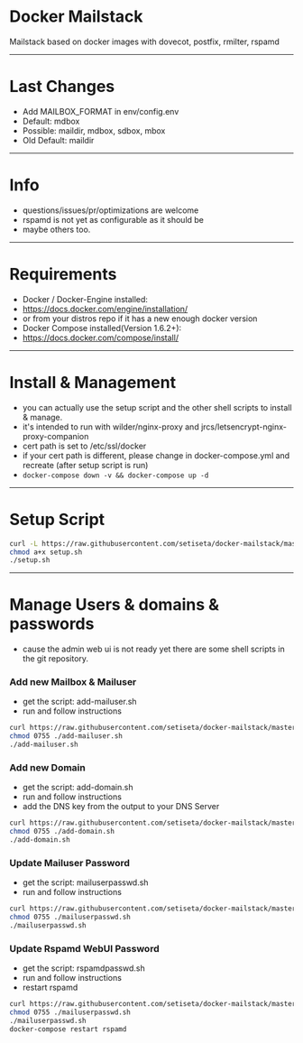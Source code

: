 Docker Mailstack
====

Mailstack based on docker images with dovecot, postfix, rmilter, rspamd

---
Last Changes
===
- Add MAILBOX_FORMAT in env/config.env
 - Default: mdbox
 - Possible: maildir, mdbox, sdbox, mbox
 - Old Default: maildir

---
Info
===
- questions/issues/pr/optimizations are welcome
- rspamd is not yet as configurable as it should be
 - maybe others too.

---
Requirements
===
- Docker / Docker-Engine installed:
 - https://docs.docker.com/engine/installation/
 - or from your distros repo if it has a new enough docker version
- Docker Compose installed(Version 1.6.2+):
 - https://docs.docker.com/compose/install/

---
Install & Management
===
- you can actually use the setup script and the other shell scripts to install & manage.
- it's intended to run with wilder/nginx-proxy and jrcs/letsencrypt-nginx-proxy-companion
 - cert path is set to /etc/ssl/docker
 - if your cert path is different, please change in docker-compose.yml and recreate (after setup script is run)
 - ```docker-compose down -v && docker-compose up -d```
---
Setup Script
===

```bash
curl -L https://raw.githubusercontent.com/setiseta/docker-mailstack/master/setup.sh -o setup.sh
chmod a+x setup.sh
./setup.sh
```

---
Manage Users & domains & passwords
===
- cause the admin web ui is not ready yet there are some shell scripts in the git repository.

### Add new Mailbox & Mailuser
- get the script: add-mailuser.sh
- run and follow instructions

```bash
curl https://raw.githubusercontent.com/setiseta/docker-mailstack/master/add-mailuser.sh -o add-mailuser.sh
chmod 0755 ./add-mailuser.sh
./add-mailuser.sh
```

### Add new Domain
- get the script: add-domain.sh
- run and follow instructions
- add the DNS key from the output to your DNS Server

```bash
curl https://raw.githubusercontent.com/setiseta/docker-mailstack/master/add-domain.sh -o add-domain.sh
chmod 0755 ./add-domain.sh
./add-domain.sh
```

### Update Mailuser Password
- get the script: mailuserpasswd.sh
- run and follow instructions

```bash
curl https://raw.githubusercontent.com/setiseta/docker-mailstack/master/mailuserpasswd.sh -o mailuserpasswd.sh
chmod 0755 ./mailuserpasswd.sh
./mailuserpasswd.sh
```

### Update Rspamd WebUI Password
- get the script: rspamdpasswd.sh
- run and follow instructions
- restart rspamd

```bash
curl https://raw.githubusercontent.com/setiseta/docker-mailstack/master/rspamdpasswd.sh -o rspamdpasswd.sh
chmod 0755 ./mailuserpasswd.sh
./mailuserpasswd.sh
docker-compose restart rspamd
```
